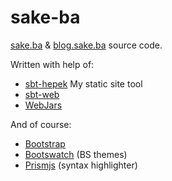 # sake-ba
[sake.ba](http://sake.ba/) & [blog.sake.ba](http://blog.sake.ba/) source code.

Written with help of:
- [sbt-hepek](https://github.com/sake92/sbt-hepek) My static site tool
- [sbt-web](https://github.com/sbt/sbt-web)
- [WebJars](http://www.webjars.org/)

And of course:
- [Bootstrap](http://getbootstrap.com/)
- [Bootswatch](https://bootswatch.com/) (BS themes)
- [Prismjs](http://prismjs.com/) (syntax highlighter)
